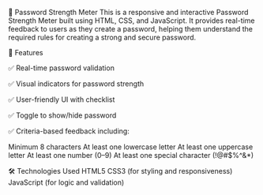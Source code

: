 🔐 Password Strength Meter
This is a responsive and interactive Password Strength Meter built using HTML, CSS, and JavaScript. It provides real-time feedback to users as they create a password, helping them understand the required rules for creating a strong and secure password.

🧩 Features

✅ Real-time password validation

✅ Visual indicators for password strength

✅ User-friendly UI with checklist

✅ Toggle to show/hide password

✅ Criteria-based feedback including:

Minimum 8 characters
At least one lowercase letter
At least one uppercase letter
At least one number (0–9)
At least one special character (!@#$%^&*)

🛠️ Technologies Used
HTML5
CSS3 (for styling and responsiveness)
JavaScript (for logic and validation)
